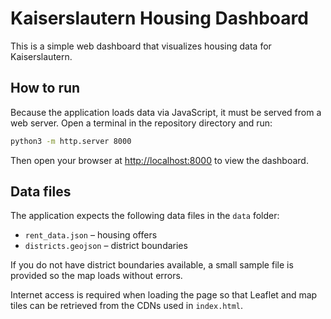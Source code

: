 # Kaiserslautern Housing Dashboard

This is a simple web dashboard that visualizes housing data for Kaiserslautern.

## How to run

Because the application loads data via JavaScript, it must be served from a web
server. Open a terminal in the repository directory and run:

```bash
python3 -m http.server 8000
```

Then open your browser at [http://localhost:8000](http://localhost:8000) to view
the dashboard.

## Data files

The application expects the following data files in the `data` folder:

- `rent_data.json` – housing offers
- `districts.geojson` – district boundaries

If you do not have district boundaries available, a small sample file is
provided so the map loads without errors.

Internet access is required when loading the page so that Leaflet and map tiles can be retrieved from the CDNs used in `index.html`.
